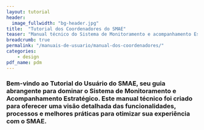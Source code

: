 ```yaml
---
layout: tutorial
header:
  image_fullwidth: "bg-header.jpg"
title:  "Tutorial dos Coordenadores do SMAE"
teaser: "Manual técnico do Sistema de Monitoramento e acompanhamento Estratégico."
breadcrumb: true
permalink: "/manuais-de-usuario/manual-dos-coordenadores/"
categories:
    - design
pdf_name: pdm
---
```

### Bem-vindo ao Tutorial do Usuário do SMAE, seu guia abrangente para dominar o Sistema de Monitoramento e Acompanhamento Estratégico. Este manual técnico foi criado para oferecer uma visão detalhada das funcionalidades, processos e melhores práticas para otimizar sua experiência com o SMAE.